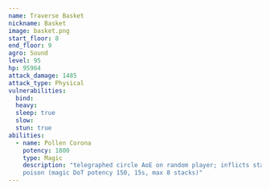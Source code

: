```yaml
---
name: Traverse Basket
nickname: Basket
image: basket.png
start_floor: 8
end_floor: 9
agro: Sound
level: 95
hp: 95964
attack_damage: 1485
attack_type: Physical
vulnerabilities:
  bind: 
  heavy: 
  sleep: true
  slow: 
  stun: true
abilities:
  - name: Pollen Corona
    potency: 1800
    type: Magic
    description: "telegraphed circle AoE on random player; inflicts stacking
    poison (magic DoT potency 150, 15s, max 8 stacks)"
---
```

